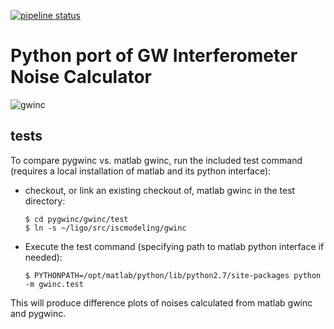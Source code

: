 [![pipeline status](https://git.ligo.org/gwinc/pygwinc/badges/master/pipeline.svg)](https://git.ligo.org/gwinc/pygwinc/commits/master)

# Python port of GW Interferometer Noise Calculator

![gwinc](http://gwinc.docs.ligo.org/pygwinc/aLIGO.png)

## tests

To compare pygwinc vs. matlab gwinc, run the included test command
(requires a local installation of matlab and its python interface):

*   checkout, or link an existing checkout of, matlab gwinc in
    the test directory:

        $ cd pygwinc/gwinc/test
        $ ln -s ~/ligo/src/iscmodeling/gwinc

*   Execute the test command (specifying path to matlab python
    interface if needed):

        $ PYTHONPATH=/opt/matlab/python/lib/python2.7/site-packages python -m gwinc.test

This will produce difference plots of noises calculated from matlab
gwinc and pygwinc.
